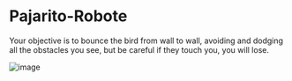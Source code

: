 # Pajarito-Robote
Your objective is to bounce the bird from wall to wall, avoiding and dodging all the obstacles you see, but be careful if they touch you, you will lose.

![image](https://user-images.githubusercontent.com/68016784/164592531-22656b76-fe8a-4282-a1fb-d06779b1445f.png)
